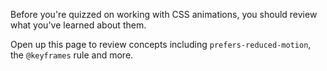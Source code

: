 Before you're quizzed on working with CSS animations, you should review what you've learned about them.

Open up this page to review concepts including `prefers-reduced-motion`, the `@keyframes` rule and more.